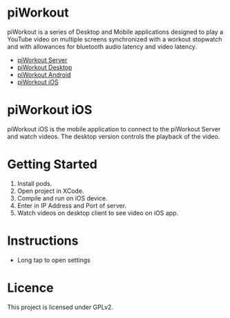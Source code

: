 # piWorkout

piWorkout is a series of Desktop and Mobile applications designed to play a YouTube video on multiple screens synchronized with a workout stopwatch and with allowances for bluetooth audio latency and video latency.

- [piWorkout Server](https://github.com/bcartfall/piworkout-server)
- [piWorkout Desktop](https://github.com/bcartfall/piworkout-desktop)
- [piWorkout Android](https://github.com/bcartfall/piworkout-android)
- [piWorkout iOS](https://github.com/bcartfall/piworkout-ios)

# piWorkout iOS 

piWorkout iOS is the mobile application to connect to the piWorkout Server and watch videos. The desktop version controls the playback of the video.

# Getting Started

1. Install pods.
2. Open project in XCode.
3. Compile and run on iOS device.
3. Enter in IP Address and Port of server.
4. Watch videos on desktop client to see video on iOS app.

# Instructions

- Long tap to open settings

# Licence

This project is licensed under GPLv2.
